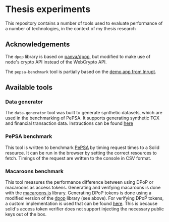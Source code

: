 # Thesis experiments
This repository contains a number of tools used to evaluate performance of a number of technologies, in the context of my thesis research

## Acknowledgements
The `dpop` library is based on [panva/dpop](https://github.com/panva/dpop), but modified to make use of node's crypto API instead of the WebCrypto API.

The `pepsa-benchmark` tool is partially based on the [demo app from Inrupt](https://github.com/inrupt/solid-client-authn-js/tree/main/packages/browser/examples/demoClientApp).

## Available tools

### Data generator
The `data-generator` tool was built to generate synthetic datasets, which are used in the benchmarking of PePSA. It supports generating synthetic TCX and financial transaction data. Instructions can be found [here](data-generator/README.md)

### PePSA benchmark
This tool is written to benchmark [PePSA](https://github.com/jessegeens/pepsa-component) by timing request times to a Solid resource. It can be run in the browser by setting the correct resources to fetch. Timings of the request are written to the console in CSV format.

### Macaroons benchmark
This tool measures the performance difference between using DPoP or macaroons as access tokens. Generating and verifying macaroons is done with the [macaroons.js](https://github.com/nitram509/macaroons.js) library. Generating DPoP tokens is done using a modified version of the [dpop](https://github.com/panva/dpop) library (see above). For verifying DPoP tokens, a custom implementation is used that can be found [here](macaroons-benchmark/src/verifyDpop.js). This is because solid's access token verifier does not support injecting the necessary public keys out of the box.